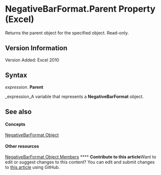 
# NegativeBarFormat.Parent Property (Excel)

Returns the parent object for the specified object. Read-only.


## Version Information

Version Added: Excel 2010 


## Syntax

 _expression_. **Parent**

 _expression_A variable that represents a  **NegativeBarFormat** object.


## See also


#### Concepts


 [NegativeBarFormat Object](25daa644-29af-a7c1-1d11-be9c72cfff7a.md)
#### Other resources


 [NegativeBarFormat Object Members](4c26bd77-17a6-453d-75d0-ac83066fab5b.md)
****   **Contribute to this article**Want to edit or suggest changes to this content? You can edit and submit changes to  [this article](https://github.com/jhershey00/VBA_Excel_Test/OpenXMLCon/articles/ef03c59d-0ee2-37e3-37c0-c48f44539e21.md) using GitHub.

